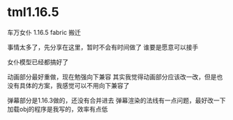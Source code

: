 # tml1.16.5
车万女仆 1.16.5 fabric 搬迁

事情太多了，先分享在这里，暂时不会有时间做了
谁要是愿意可以接手

女仆模型已经都搞好了

动画部分最好重做，现在勉强向下兼容
其实我觉得动画部分应该改一改，但是也没有具体的方案，我感觉可以不用向下兼容了

弹幕部分是1.16.3做的，还没有合并进去
弹幕渲染的法线有一点问题，最好改一下
加载obj的程序是我写的，效率有点低
